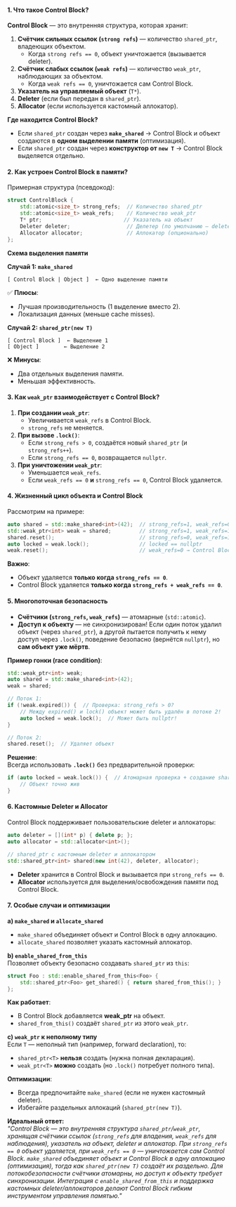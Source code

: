 #### **1. Что такое Control Block?**  
**Control Block** — это внутренняя структура, которая хранит:  
1. **Счётчик сильных ссылок (`strong refs`)** — количество `shared_ptr`, владеющих объектом.  
   - Когда `strong refs == 0`, объект уничтожается (вызывается deleter).  
2. **Счётчик слабых ссылок (`weak refs`)** — количество `weak_ptr`, наблюдающих за объектом.  
   - Когда `weak refs == 0`, уничтожается сам Control Block.  
3. **Указатель на управляемый объект** (`T*`).  
4. **Deleter** (если был передан в `shared_ptr`).  
5. **Allocator** (если используется кастомный аллокатор).  

**Где находится Control Block?**  
- Если `shared_ptr` создан через **`make_shared`** → Control Block и объект создаются в **одном выделении памяти** (оптимизация).  
- Если `shared_ptr` создан через **конструктор от `new T`** → Control Block выделяется отдельно.  

#### **2. Как устроен Control Block в памяти?**  
Примерная структура (псевдокод):  
```cpp
struct ControlBlock {
    std::atomic<size_t> strong_refs;  // Количество shared_ptr
    std::atomic<size_t> weak_refs;    // Количество weak_ptr
    T* ptr;                          // Указатель на объект
    Deleter deleter;                  // Делетер (по умолчанию — delete)
    Allocator allocator;              // Аллокатор (опционально)
};
```

**Схема выделения памяти**  

**Случай 1: `make_shared`**  
```  
[ Control Block | Object ]  ← Одно выделение памяти  
```  
✅ **Плюсы**:  
- Лучшая производительность (1 выделение вместо 2).  
- Локализация данных (меньше cache misses).  

**Случай 2: `shared_ptr(new T)`**  
```  
[ Control Block ]  ← Выделение 1  
[ Object ]        ← Выделение 2  
```  
❌ **Минусы**:  
- Два отдельных выделения памяти.  
- Меньшая эффективность.  

#### **3. Как `weak_ptr` взаимодействует с Control Block?**  
1. **При создании `weak_ptr`**:  
   - Увеличивается `weak_refs` в Control Block.  
   - `strong_refs` не меняется.  
2. **При вызове `.lock()`**:  
   - Если `strong_refs > 0`, создаётся новый `shared_ptr` (и `strong_refs++`).  
   - Если `strong_refs == 0`, возвращается `nullptr`.  
3. **При уничтожении `weak_ptr`**:  
   - Уменьшается `weak_refs`.  
   - Если `weak_refs == 0` **и** `strong_refs == 0`, Control Block удаляется.  

#### **4. Жизненный цикл объекта и Control Block**  
Рассмотрим на примере:  
```cpp
auto shared = std::make_shared<int>(42);  // strong_refs=1, weak_refs=0
std::weak_ptr<int> weak = shared;         // strong_refs=1, weak_refs=1
shared.reset();                           // strong_refs=0, weak_refs=1 → объект удалён!
auto locked = weak.lock();                // locked == nullptr
weak.reset();                             // weak_refs=0 → Control Block удалён
```  
**Важно**:  
- Объект удаляется **только когда `strong_refs == 0`**.  
- Control Block удаляется **только когда `strong_refs + weak_refs == 0`**.  

#### **5. Многопоточная безопасность**  
- **Счётчики (`strong_refs`, `weak_refs`)** — атомарные (`std::atomic`).  
- **Доступ к объекту** — не синхронизирован! Если один поток удалил объект (через `shared_ptr`), а другой пытается получить к нему доступ через `.lock()`, поведение безопасно (вернётся `nullptr`), но **сам объект уже мёртв**.  

**Пример гонки (race condition)**:  
```cpp
std::weak_ptr<int> weak;
auto shared = std::make_shared<int>(42);
weak = shared;

// Поток 1:
if (!weak.expired()) {  // Проверка: strong_refs > 0?
    // Между expired() и lock() объект может быть удалён в потоке 2!
    auto locked = weak.lock();  // Может быть nullptr!
}

// Поток 2:
shared.reset();  // Удаляет объект
```  
**Решение**:  
Всегда использовать **`.lock()`** без предварительной проверки:  
```cpp
if (auto locked = weak.lock()) {  // Атомарная проверка + создание shared_ptr
    // Объект точно жив
}
```  

#### **6. Кастомные Deleter и Allocator**  
Control Block поддерживает пользовательские deleter и аллокаторы:  
```cpp
auto deleter = [](int* p) { delete p; };
auto allocator = std::allocator<int>();

// shared_ptr с кастомным deleter и аллокатором
std::shared_ptr<int> shared(new int(42), deleter, allocator);
```  
- **Deleter** хранится в Control Block и вызывается при `strong_refs == 0`.  
- **Allocator** используется для выделения/освобождения памяти под Control Block.  

#### **7. Особые случаи и оптимизации**  

**a) `make_shared` и `allocate_shared`**  
- `make_shared` объединяет объект и Control Block в одну аллокацию.  
- `allocate_shared` позволяет указать кастомный аллокатор.  

**b) `enable_shared_from_this`**  
Позволяет объекту безопасно создавать `shared_ptr` из `this`:  
```cpp
struct Foo : std::enable_shared_from_this<Foo> {
    std::shared_ptr<Foo> get_shared() { return shared_from_this(); }
};
```  
**Как работает**:  
- В Control Block добавляется **weak_ptr** на объект.  
- `shared_from_this()` создаёт `shared_ptr` из этого `weak_ptr`.  

**c) `weak_ptr` к неполному типу**  
Если `T` — неполный тип (например, forward declaration), то:  
- `shared_ptr<T>` **нельзя** создать (нужна полная декларация).  
- `weak_ptr<T>` **можно** создать (но `.lock()` потребует полного типа).  

**Оптимизации**:  
- Всегда предпочитайте `make_shared` (если не нужен кастомный deleter).  
- Избегайте раздельных аллокаций (`shared_ptr(new T)`).  

**Идеальный ответ:**  
*"Control Block — это внутренняя структура `shared_ptr`/`weak_ptr`, хранящая счётчики ссылок (`strong_refs` для владения, `weak_refs` для наблюдения), указатель на объект, deleter и аллокатор. При `strong_refs == 0` объект удаляется, при `weak_refs == 0` — уничтожается сам Control Block. `make_shared` объединяет объект и Control Block в одну аллокацию (оптимизация), тогда как `shared_ptr(new T)` создаёт их раздельно. Для потокобезопасности счётчики атомарны, но доступ к объекту требует синхронизации. Интеграция с `enable_shared_from_this` и поддержка кастомных deleter/аллокаторов делают Control Block гибким инструментом управления памятью."*